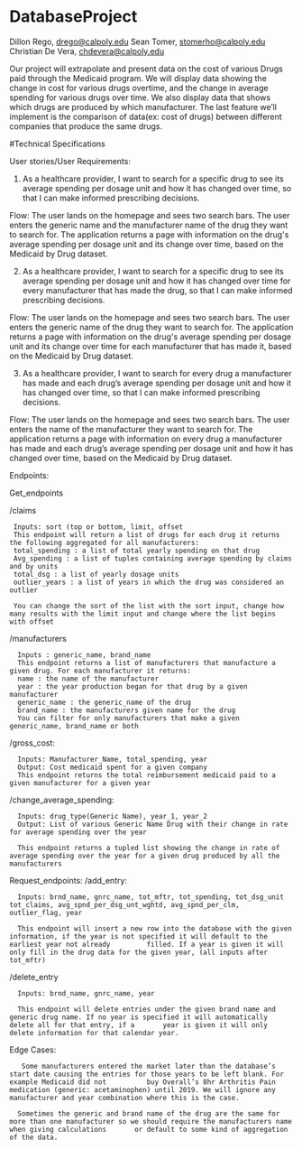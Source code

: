 # DatabaseProject
Dillon Rego, drego@calpoly.edu
Sean Tomer, stomerho@calpoly.edu
Christian De Vera, chdevera@calpoly.edu

Our project will extrapolate and present data on the cost of various Drugs paid through the Medicaid program. We will display data showing the change in cost for various drugs overtime, and the change in average spending for various drugs over time. We also display data that shows which drugs are produced by which manufacturer. The last feature we’ll implement is the comparison of data(ex: cost of drugs) between different companies that produce the same drugs.


#Technical Specifications

User stories/User Requirements:
1. As a healthcare provider, I want to search for a specific drug to see its average spending per dosage unit and how it has changed over time, so that I can make informed prescribing decisions.

Flow:
The user lands on the homepage and sees two search bars.
The user enters the generic name and the manufacturer name of the drug they want to search for.
The application returns a page with information on the drug's average spending per dosage unit and its change over time, based on the Medicaid by Drug dataset.


2. As a healthcare provider, I want to search for a specific drug to see its average spending per dosage unit and how it has changed over time for every manufacturer that has made the drug, so that I can make informed prescribing decisions.


Flow:
The user lands on the homepage and sees two search bars.
The user enters the generic name of the drug they want to search for.
The application returns a page with information on the drug's average spending per dosage unit and its change over time for each manufacturer that has made it, based on the Medicaid by Drug dataset.


3. As a healthcare provider, I want to search for every drug a manufacturer has made and each drug’s average spending per dosage unit and how it has changed over time, so that I can make informed prescribing decisions.

Flow:
The user lands on the homepage and sees two search bars.
The user enters the name of the manufacturer they want to search for.
The application returns a page with information on every drug a manufacturer has made and each drug’s average spending per dosage unit and how it has changed over time, based on the Medicaid by Drug dataset.


Endpoints:

Get_endpoints

/claims

     Inputs: sort (top or bottom, limit, offset
     This endpoint will return a list of drugs for each drug it returns the following aggregated for all manufacturers:
     total_spending : a list of total yearly spending on that drug
     Avg_spending : a list of tuples containing average spending by claims and by units
     total_dsg : a list of yearly dosage units
     outlier_years : a list of years in which the drug was considered an outlier

     You can change the sort of the list with the sort input, change how many results with the limit input and change where the list begins with offset

/manufacturers

      Inputs : generic_name, brand_name
      This endpoint returns a list of manufacturers that manufacture a given drug. For each manufacturer it returns:
      name : the name of the manufacturer
      year : the year production began for that drug by a given manufacturer
      generic_name : the generic_name of the drug
      brand_name : the manufacturers given name for the drug
      You can filter for only manufacturers that make a given generic_name, brand_name or both

/gross_cost:

      Inputs: Manufacturer_Name, total_spending, year
      Output: Cost medicaid spent for a given company
      This endpoint returns the total reimbursement medicaid paid to a given manufacturer for a given year 

/change_average_spending:

      Inputs: drug_type(Generic Name), year_1, year_2
      Output: List of various Generic Name Drug with their change in rate for average spending over the year

      This endpoint returns a tupled list showing the change in rate of average spending over the year for a given drug produced by all the manufacturers

Request_endpoints:
/add_entry:

      Inputs: brnd_name, gnrc_name, tot_mftr, tot_spending, tot_dsg_unit tot_claims, avg_spnd_per_dsg_unt_wghtd, avg_spnd_per_clm, outlier_flag, year

      This endpoint will insert a new row into the database with the given information, if the year is not specified it will default to the earliest year not already         filled. If a year is given it will only fill in the drug data for the given year, (all inputs after tot_mftr) 

/delete_entry

      Inputs: brnd_name, gnrc_name, year

      This endpoint will delete entries under the given brand name and generic drug name. If no year is specified it will automatically delete all for that entry, if a       year is given it will only delete information for that calendar year.

Edge Cases:

       Some manufacturers entered the market later than the database’s start date causing the entries for those years to be left blank. For example Medicaid did not          buy Overall’s 8hr Arthritis Pain medication (generic: acetaminophen) until 2019. We will ignore any manufacturer and year combination where this is the case.

      Sometimes the generic and brand name of the drug are the same for more than one manufacturer so we should require the manufacturers name when giving calculations       or default to some kind of aggregation of the data.

